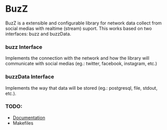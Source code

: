 # BuzZ

BuzZ is a extensible and configurable library for network data collect from social medias with realtime (stream) suport. This works based on two interfaces: buzz and buzzData.


### buzz Interface
Implements the connection with the network and how the library will communicate with social medias (eg.: twitter, facebook, instagram, etc.)


### buzzData Interface
Implements the way that data will be stored (eg.: postgresql, file, stdout, etc.).


### TODO: 
- [Documentation](https://github.com/leonardoms/BuzZ/wiki)
- Makefiles
